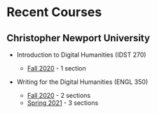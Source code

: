 # Recent Courses

## Christopher Newport University

* Introduction to Digital Humanities (IDST 270)
  * [Fall 2020](https://deanna-stover.github.io/coursesCNU/2020/idst270fall2020) - 1 section
  
* Writing for the Digital Humanities (ENGL 350)
  * [Fall 2020](https://deanna-stover.github.io/coursesCNU/2020/engl350fall2020) - 2 sections
  * [Spring 2021](https://deanna-stover.github.io/coursesCNU/2021/engl350spring2021) - 3 sections
